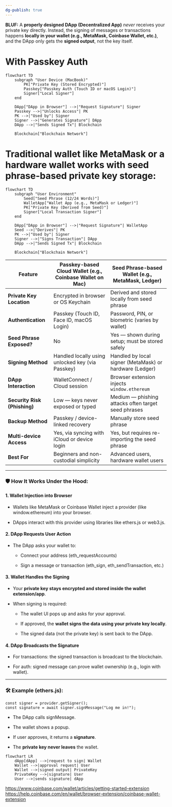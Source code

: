 ```yaml
---
dg-publish: true
---
```

**BLUF:** A **properly designed DApp (Decentralized App)** _never_ receives your private key directly. Instead, the signing of messages or transactions happens **locally in your wallet (e.g., MetaMask, Coinbase Wallet, etc.)**, and the DApp only gets the **signed output**, not the key itself.
# With Passkey Auth

```mermaid
flowchart TD
    subgraph "User Device (MacBook)"
        PK["Private Key (Stored Encrypted)"]
        Passkey["Passkey Auth (Touch ID or macOS Login)"]
        Signer["Local Signer"]
    end

    DApp["DApp in Browser"] -->|"Request Signature"| Signer
    Passkey -->|"Unlocks Access"| PK
    PK -->|"Used by"| Signer
    Signer -->|"Generates Signature"| DApp
    DApp -->|"Sends Signed Tx"| Blockchain

    Blockchain["Blockchain Network"]
```


# Traditional wallet like MetaMask or a hardware wallet works with seed phrase-based private key storage:


```mermaid
flowchart TD
    subgraph "User Environment"
        Seed["Seed Phrase (12/24 Words)"]
        WalletApp["Wallet App (e.g., MetaMask or Ledger)"]
        PK["Private Key (Derived from Seed)"]
        Signer["Local Transaction Signer"]
    end

    DApp["DApp in Browser"] -->|"Request Signature"| WalletApp
    Seed -->|"Derives"| PK
    PK -->|"Used by"| Signer
    Signer -->|"Signs Transaction"| DApp
    DApp -->|"Sends Signed Tx"| Blockchain

    Blockchain["Blockchain Network"]
```


| Feature                      | Passkey-based Cloud Wallet (e.g., Coinbase Wallet on Mac) | Seed Phrase-based Wallet (e.g., MetaMask, Ledger)       |
| ---------------------------- | --------------------------------------------------------- | ------------------------------------------------------- |
| **Private Key Location**     | Encrypted in browser or OS Keychain                       | Derived and stored locally from seed phrase             |
| **Authentication**           | Passkey (Touch ID, Face ID, macOS Login)                  | Password, PIN, or biometric (varies by wallet)          |
| **Seed Phrase Exposed?**     | No                                                        | Yes — shown during setup; must be stored safely         |
| **Signing Method**           | Handled locally using unlocked key (via Passkey)          | Handled by local signer (MetaMask) or hardware (Ledger) |
| **DApp Interaction**         | WalletConnect / Cloud session                             | Browser extension injects `window.ethereum`             |
| **Security Risk (Phishing)** | Low — keys never exposed or typed                         | Medium — phishing attacks often target seed phrases     |
| **Backup Method**            | Passkey / device-linked recovery                          | Manually store seed phrase                              |
| **Multi-device Access**      | Yes, via syncing with iCloud or device login              | Yes, but requires re-importing the seed phrase          |
| **Best For**                 | Beginners and non-custodial simplicity                    | Advanced users, hardware wallet users                   |

---
### **🛡️ How It Works Under the Hood:**
#### **1.** **Wallet Injection into Browser**

- Wallets like MetaMask or Coinbase Wallet inject a provider (like window.ethereum) into your browser.
    
- DApps interact with this provider using libraries like ethers.js or web3.js.
    
#### **2.** **DApp Requests User Action**

- The DApp asks your wallet to:
    
    - Connect your address (eth_requestAccounts)
        
    - Sign a message or transaction (eth_sign, eth_sendTransaction, etc.)
        
#### **3.** **Wallet Handles the Signing**

- Your **private key stays encrypted and stored inside the wallet extension/app**.
    
- When signing is required:
    
    - The wallet UI pops up and asks for your approval.
        
    - If approved, the **wallet signs the data using your private key locally**.
        
    - The signed data (not the private key) is sent back to the DApp.
        
    

#### **4.** **DApp Broadcasts the Signature**

- For transactions: the signed transaction is broadcast to the blockchain.
    
- For auth: signed message can prove wallet ownership (e.g., login with wallet).
    

---

### **🛠️ Example (ethers.js):**

```
const signer = provider.getSigner();
const signature = await signer.signMessage("Log me in!");
```

- The DApp calls signMessage.
    
- The wallet shows a popup.
    
- If user approves, it returns a **signature**.
    
- The **private key never leaves** the wallet. 
    
```mermaid
flowchart LR
    dApp[dApp] -->|request to sign| Wallet
    Wallet -->|approval request| User
    Wallet -->|signed output| PrivateKey
    PrivateKey -->|signature| User
    User -->|sends signature| dApp
```

https://www.coinbase.com/wallet/articles/getting-started-extension
https://help.coinbase.com/en/wallet/browser-extension/coinbase-wallet-extension


